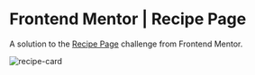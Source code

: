 # Frontend Mentor | Recipe Page

A solution to the [Recipe Page](https://www.frontendmentor.io/challenges/recipe-page-KiTsR8QQKm) challenge from Frontend Mentor.

![recipe-card](https://github.com/Smart-Ace-Designs/Astro-Recipe-Page/assets/132539186/c5221028-2107-4bb1-8f5c-01bc5df572d3)
